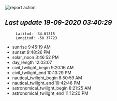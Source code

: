 ![report action](https://github.com/matiasz8/actions-for-reports/workflows/report%20action/badge.svg?branch=develop) 


## *****Last update 19-09-2020 03:40:29*****



		 Latitud: -34.61315
		 Longitud: -58.37723

 - sunrise 	 9:45:19 AM
 - sunset 	 9:48:26 PM
 - solar_noon 	 3:46:52 PM
 - day_length 	 12:03:07
 - civil_twilight_begin 	 9:20:16 AM
 - civil_twilight_end 	 10:13:29 PM
 - nautical_twilight_begin 	 8:50:59 AM
 - nautical_twilight_end 	 10:42:46 PM
 - astronomical_twilight_begin 	 8:21:25 AM
 - astronomical_twilight_end 	 11:12:20 PM
